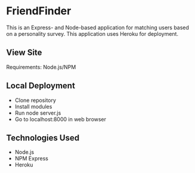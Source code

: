 # FriendFinder

This is an Express- and Node-based application for matching users based on a personality survey. This application uses Heroku for deployment.

## View Site



Requirements:  Node.js/NPM

## Local Deployment

* Clone repository
* Install modules 
* Run node server.js
* Go to localhost:8000 in web browser

## Technologies Used

* Node.js
* NPM Express
* Heroku
